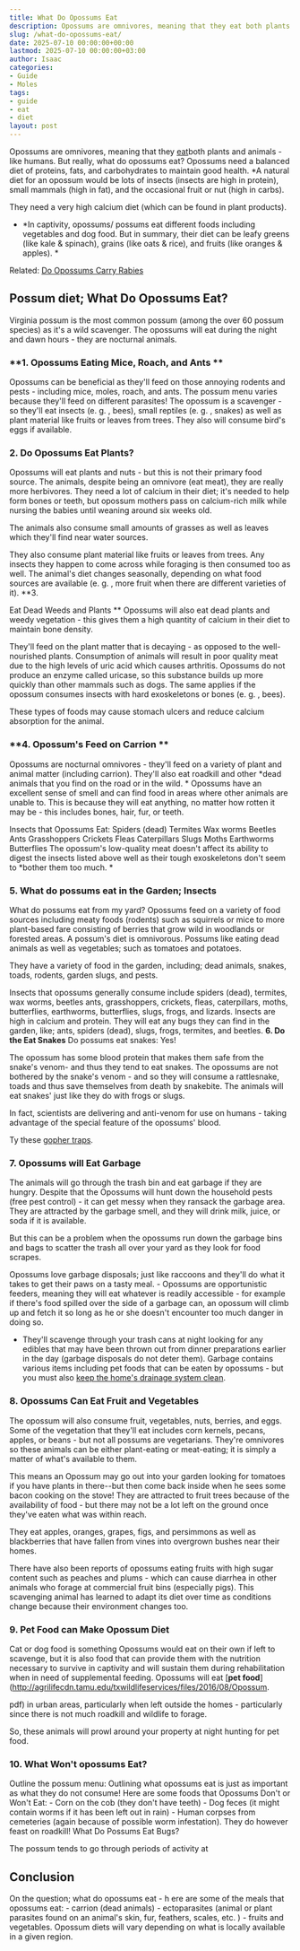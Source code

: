 ```yaml
---
title: What Do Opossums Eat
description: Opossums are omnivores, meaning that they eat both plants and animals like humans. But really, what do opossums eat? Opossums need a balanced diet of...
slug: /what-do-opossums-eat/
date: 2025-07-10 00:00:00+00:00
lastmod: 2025-07-10 00:00:00+03:00
author: Isaac
categories:
- Guide
- Moles
tags:
- guide
- eat
- diet
layout: post
---
```

Opossums are omnivores, meaning that they [eat](https://pestpolicy.com/do-cats-eat-lizards/)both plants and animals - like humans. But really, what do opossums eat? Opossums need a balanced diet of proteins, fats, and carbohydrates to maintain good health. *A natural diet for an opossum would be lots of insects (insects are high in protein), small mammals (high in fat), and the occasional fruit or nut (high in carbs).

They need a very high calcium diet (which can be found in plant products).

* *In captivity, opossums/ possums eat different foods including vegetables and dog food. But in summary, their diet can be leafy greens (like kale & spinach), grains (like oats & rice), and fruits (like oranges & apples). *

Related: [Do Opossums Carry Rabies](https://pestpolicy.com/do-opossums-carry-rabies/)

##  Possum diet; What Do Opossums Eat?

Virginia possum is the most common possum (among the over 60 possum species) as it's a wild scavenger. The opossums will eat during the night and dawn hours - they are nocturnal animals.

###  **1. Opossums Eating Mice, Roach, and Ants **

Opossums can be beneficial as they'll feed on those annoying rodents and pests - including mice, moles, roach, and ants. The possum menu varies because they'll feed on different parasites! The opossum is a scavenger - so they'll eat insects (e. g. , bees), small reptiles (e. g. , snakes) as well as plant material like fruits or leaves from trees. They also will consume bird's eggs if available.

###  2. Do Opossums Eat Plants?

Opossums will eat plants and nuts - but this is not their primary food source. The animals, despite being an omnivore (eat meat), they are really more herbivores. They need a lot of calcium in their diet; it's needed to help form bones or teeth, but opossum mothers pass on calcium-rich milk while nursing the babies until weaning around six weeks old.

The animals also consume small amounts of grasses as well as leaves which they'll find near water sources.

They also consume plant material like fruits or leaves from trees. Any insects they happen to come across while foraging is then consumed too as well. The animal's diet changes seasonally, depending on what food sources are available (e. g. , more fruit when there are different varieties of it). **3.

Eat Dead Weeds and Plants ** Opossums will also eat dead plants and weedy vegetation - this gives them a high quantity of calcium in their diet to maintain bone density.

They'll feed on the plant matter that is decaying - as opposed to the well-nourished plants. Consumption of animals will result in poor quality meat due to the high levels of uric acid which causes arthritis. Opossums do not produce an enzyme called uricase, so this substance builds up more quickly than other mammals such as dogs. The same applies if the opossum consumes insects with hard exoskeletons or bones (e. g. , bees).

These types of foods may cause stomach ulcers and reduce calcium absorption for the animal.

###  **4. Opossum's Feed on Carrion **

Opossums are nocturnal omnivores - they'll feed on a variety of plant and animal matter (including carrion). They'll also eat roadkill and other *dead animals that you find on the road or in the wild. * Opossums have an excellent sense of smell and can find food in areas where other animals are unable to. This is because they will eat anything, no matter how rotten it may be - this includes bones, hair, fur, or teeth.

Insects that Opossums Eat: Spiders (dead) Termites Wax worms Beetles Ants Grasshoppers Crickets Fleas Caterpillars Slugs Moths Earthworms Butterflies The opossum's low-quality meat doesn't affect its ability to digest the insects listed above well as their tough exoskeletons don't seem to *bother them too much. *

###  5. What do possums eat in the Garden; Insects

What do possums eat from my yard? Opossums feed on a variety of food sources including meaty foods (rodents) such as squirrels or mice to more plant-based fare consisting of berries that grow wild in woodlands or forested areas. A possum's diet is omnivorous. Possums like eating dead animals as well as vegetables; such as tomatoes and potatoes.

They have a variety of food in the garden, including; dead animals, snakes, toads, rodents, garden slugs, and pests.

Insects that opossums generally consume include spiders (dead), termites, wax worms, beetles ants, grasshoppers, crickets, fleas, caterpillars, moths, butterflies, earthworms, butterflies, slugs, frogs, and lizards. Insects are high in calcium and protein. They will eat any bugs they can find in the garden, like; ants, spiders (dead), slugs, frogs, termites, and beetles. **6. Do the Eat Snakes** Do possums eat snakes: Yes!

The opossum has some blood protein that makes them safe from the snake's venom- and thus they tend to eat snakes. The opossums are not bothered by the snake's venom - and so they will consume a rattlesnake, toads and thus save themselves from death by snakebite. The animals will eat snakes' just like they do with frogs or slugs.

In fact, scientists are delivering and anti-venom for use on humans - taking advantage of the special feature of the opossums' blood.

Ty these [gopher traps](https://pestpolicy.com/best-gopher-traps/).

###  **7. Opossums will Eat Garbage**

The animals will go through the trash bin and eat garbage if they are hungry. Despite that the Opossums will hunt down the household pests (free pest control) - it can get messy when they ransack the garbage area. They are attracted by the garbage smell, and they will drink milk, juice, or soda if it is available.

But this can be a problem when the opossums run down the garbage bins and bags to scatter the trash all over your yard as they look for food scrapes.

Opossums love garbage disposals; just like raccoons and they'll do what it takes to get their paws on a tasty meal. - Opossums are opportunistic feeders, meaning they will eat whatever is readily accessible - for example if there's food spilled over the side of a garbage can, an opossum will climb up and fetch it so long as he or she doesn't encounter too much danger in doing so.

- They'll scavenge through your trash cans at night looking for any edibles that may have been thrown out from dinner preparations earlier in the day (garbage disposals do not deter them). Garbage contains various items including pet foods that can be eaten by opossums - but you must also [keep the home's drainage system clean](https://pestpolicy.com/best-drain-cleaner//).

###  8. Opossums Can Eat Fruit and Vegetables

The opossum will also consume fruit, vegetables, nuts, berries, and eggs. Some of the vegetation that they'll eat includes corn kernels, pecans, apples, or beans - but not all possums are vegetarians. They're omnivores so these animals can be either plant-eating or meat-eating; it is simply a matter of what's available to them.

This means an Opossum may go out into your garden looking for tomatoes if you have plants in there--but then come back inside when he sees some bacon cooking on the stove! They are attracted to fruit trees because of the availability of food - but there may not be a lot left on the ground once they've eaten what was within reach.

They eat apples, oranges, grapes, figs, and persimmons as well as blackberries that have fallen from vines into overgrown bushes near their homes.

There have also been reports of opossums eating fruits with high sugar content such as peaches and plums - which can cause diarrhea in other animals who forage at commercial fruit bins (especially pigs). This scavenging animal has learned to adapt its diet over time as conditions change because their environment changes too.

###  9. Pet Food can Make Opossum Diet

Cat or dog food is something Opossums would eat on their own if left to scavenge, but it is also food that can provide them with the nutrition necessary to survive in captivity and will sustain them during rehabilitation when in need of supplemental feeding. Opossums will eat [**pet food**](http://agrilifecdn.tamu.edu/txwildlifeservices/files/2016/08/Opossum.

pdf) in urban areas, particularly when left outside the homes - particularly since there is not much roadkill and wildlife to forage.

So, these animals will prowl around your property at night hunting for pet food.

###  10. What Won't opossums Eat?

Outline the possum menu: Outlining what opossums eat is just as important as what they do not consume! Here are some foods that Opossums Don't or Won't Eat: - Corn on the cob (they don't have teeth) - Dog feces (it might contain worms if it has been left out in rain) - Human corpses from cemeteries (again because of possible worm infestation). They do however feast on roadkill! What Do Possums Eat Bugs?

The possum tends to go through periods of activity at

##  Conclusion

On the question; what do opossums eat - h ere are some of the meals that opossums eat: - carrion (dead animals) - ectoparasites (animal or plant parasites found on an animal's skin, fur, feathers, scales, etc. ) - fruits and vegetables. Opossum diets will vary depending on what is locally available in a given region.